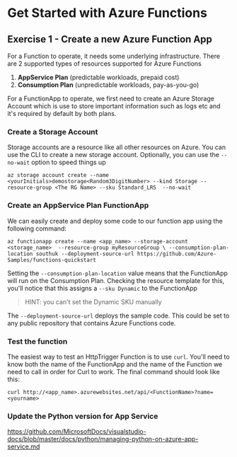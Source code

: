 # Get Started with Azure Functions

## Exercise 1 - Create a new Azure Function App
For a Function to operate, it needs some underlying infrastructure. There are 2 supported types
of resources supported for Azure Functions

1. **AppService Plan** (predictable workloads, prepaid cost)
2. **Consumption Plan** (unpredictable workloads, pay-as-you-go)

For a FunctionApp to operate, we first need to create an Azure Storage Account which is use to store
important information such as logs etc and it's required by default by both plans.

### Create a Storage Account
Storage accounts are a resource like all other resources on Azure. You can use the CLI to create
a new storage account. Optionally, you can use the `--no-wait` option to speed things up
    
`az storage account create --name <yourInitials>demostorage<Random3DigitNumber> --kind Storage --resource-group <The RG Name> --sku Standard_LRS  --no-wait`

### Create an AppService Plan FunctionApp
We can easily create and deploy some code to our function app using the following command:

`az functionapp create --name <app_name> --storage-account  <storage_name>  --resource-group myResourceGroup \
--consumption-plan-location southuk --deployment-source-url https://github.com/Azure-Samples/functions-quickstart`

Setting the `--consumption-plan-location` value means that the FunctionApp will run on the Consumption Plan. Checking the resource template for this, you'll notice that this assigns a `--sku Dynamic` to the 
FunctionApp 

> HINT: you can't set the Dynamic SKU manually

The `--deployment-source-url` deploys the sample code. This could be set to any public repository that contains Azure Functions code.

### Test the function 

The easiest way to test an HttpTrigger Function is to use `curl`. You'll need to know both the name of the FunctionApp and the name of the Function we need to call in order for Curl to work. The final command should look like this:

`curl http://<app_name>.azurewebsites.net/api/<FunctionName>?name=<yourname>`

### Update the Python version for App Service

https://github.com/MicrosoftDocs/visualstudio-docs/blob/master/docs/python/managing-python-on-azure-app-service.md
